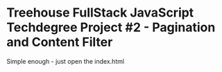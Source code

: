 # Treehouse FullStack JavaScript Techdegree Project #2 - Pagination and Content Filter

Simple enough - just open the index.html
